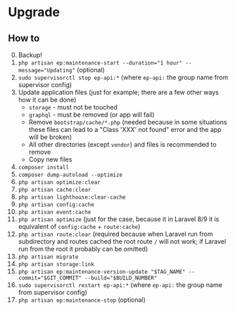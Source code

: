 # Upgrade

## How to

0. Backup!
1. `php artisan ep:maintenance-start --duration="1 hour" --message="Updating"` (optional)
2. `sudo supervisorctl stop ep-api:*` (where `ep-api:` the group name from supervisor config)
3. Update application files (just for example; there are a few other ways how it can be done)
    * `storage` - must not be touched
    * `graphql` - must be removed (or app will fail)
    * Remove `bootstrap/cache/*.php` (needed because in some situations these files can lead to a "Class 'XXX' not found" error and the app will be broken)
    * All other directories (except `vendor`) and files is recommended to remove
    * Copy new files
4. `composer install`
5. `composer dump-autoload --optimize`
6. `php artisan optimize:clear`
7. `php artisan cache:clear`
8. `php artisan lighthouse:clear-cache`
9. `php artisan config:cache`
10. `php artisan event:cache`
11. `php artisan optimize` (just for the case, because it in Laravel 8/9 it is equivalent of `config:cache` + `route:cache`)
12. `php artisan route:clear` (required because when Laravel run from subdirectory and routes cached the root route `/` will not work; if Laravel run from the root it probably can be omitted)
13. `php artisan migrate`
14. `php artisan storage:link`
15. `php artisan ep:maintenance-version-update "$TAG_NAME" --commit="$GIT_COMMIT" --build="$BUILD_NUMBER"`
16. `sudo supervisorctl restart ep-api:*` (where `ep-api:` the group name from supervisor config)
17. `php artisan ep:maintenance-stop` (optional)
